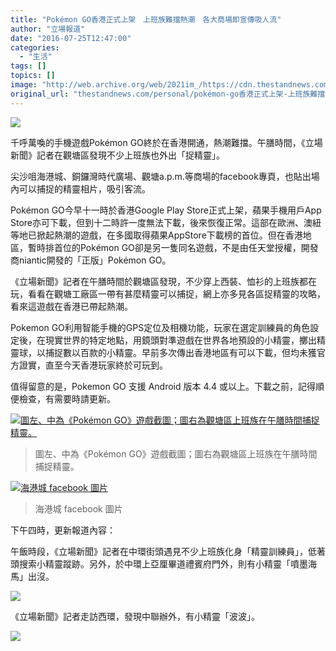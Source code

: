 ```yaml
---
title: "Pokémon GO香港正式上架　上班族難擋熱潮　各大商場即宣傳吸人流"
author: "立場報道"
date: "2016-07-25T12:47:00"
categories:
  - "生活"
tags: []
topics: []
image: "http://web.archive.org/web/2021im_/https://cdn.thestandnews.com/media/photos/cache/900-pika-kt-01_n6UuQ_1200x0.png"
original_url: "thestandnews.com/personal/pokémon-go香港正式上架-上班族難擋熱潮-各大商場即宣傳吸人流"
---
```

![](http://web.archive.org/web/2021im_/https://cdn.thestandnews.com/media/photos/cache/900-pika-kt-01_n6UuQ_1200x0.png)

千呼萬喚的手機遊戲Pokémon GO終於在香港開通，熱潮難擋。午膳時間，《立場新聞》記者在觀塘區發現不少上班族也外出「捉精靈」。

尖沙咀海港城、銅鑼灣時代廣場、觀塘a.p.m.等商場的facebook專頁，也貼出場內可以捕捉的精靈相片，吸引客流。

Pokémon GO今早十一時於香港Google Play Store正式上架，蘋果手機用戶App Store亦可下載，但到十二時許一度無法下載，後來恢復正常。這部在歐洲、澳紐等地已掀起熱潮的遊戲，在多國取得蘋果AppStore下載榜的首位。但在香港地區，暫時排首位的Pokémon GO卻是另一隻同名遊戲，不是由任天堂授權，開發商niantic開發的「正版」Pokémon GO。

《立場新聞》記者在午膳時間於觀塘區發現，不少穿上西裝、恤衫的上班族都在玩，看看在觀塘工廠區一帶有甚麼精靈可以捕捉，網上亦多見各區捉精靈的攻略，看來這遊戲在香港已帶起熱潮。

Pokemon GO利用智能手機的GPS定位及相機功能，玩家在選定訓練員的角色設定後，在現實世界的特定地點，用鏡頭對準遊戲在世界各地預設的小精靈，擲出精靈球，以捕捉數以百款的小精靈。早前多次傳出香港地區有可以下載，但均未獲官方證實，直至今天香港玩家終於可玩到。

值得留意的是，Pokemon GO 支援 Android 版本 4.4 或以上。下載之前，記得順便檢查，有需要時請更新。

[![圖左、中為《Pokémon GO》遊戲截圖；圖右為觀塘區上班族在午膳時間捕捉精靈。](http://web.archive.org/web/2021im_/https://cdn.thestandnews.com/media/photos/cache/900-POKEMON-GO-01_Ia0jL_1200x0.png)](http://web.archive.org/web/20210628101831/https://cdn.thestandnews.com/media/photos/cache/900-POKEMON-GO-01_Ia0jL_1200x0.png)

> 圖左、中為《Pokémon GO》遊戲截圖；圖右為觀塘區上班族在午膳時間捕捉精靈。

[![海港城 facebook 圖片](http://web.archive.org/web/2021im_/https://cdn.thestandnews.com/media/photos/cache/habour_VE5k8_1200x0.png)](http://web.archive.org/web/20210628101831/https://cdn.thestandnews.com/media/photos/cache/habour_VE5k8_1200x0.png)

> 海港城 facebook 圖片

下午四時，更新報道內容：

午飯時段，《立場新聞》記者在中環街頭遇見不少上班族化身「精靈訓練員」，低著頭搜索小精靈蹤跡。另外，於中環上亞厘畢道禮賓府門外，則有小精靈「噴墨海馬」出沒。

[![](http://web.archive.org/web/2021im_/https://cdn.thestandnews.com/media/photos/cache/b_fFF0y_1200x0.png)](http://web.archive.org/web/20210628101831/https://cdn.thestandnews.com/media/photos/cache/b_fFF0y_1200x0.png)

《立場新聞》記者走訪西環，發現中聯辦外，有小精靈「波波」。

[![](http://web.archive.org/web/2021im_/https://cdn.thestandnews.com/media/photos/cache/c_1JisU_1200x0.png)](http://web.archive.org/web/20210628101831/https://cdn.thestandnews.com/media/photos/cache/c_1JisU_1200x0.png)